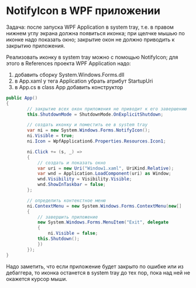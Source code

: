# NotifyIcon в WPF приложении
Задача: после запуска WPF Application в system tray, т.е. в правом нижнем углу экрана должна появиться иконка; при щелчке мышью по иконке надо показать окно; закрытие окон не должно приводить к закрытию приложения.

Реализовать иконку в system tray можно с помощью NotifyIcon; для этого в References проекта WPF Application надо: 
<ol start="1">
  <li>добавить сборку System.Windows.Forms.dll</li>
  <li>в App.xaml у тега Application убрать атрибут StartupUri</li>
  <li>в App.cs в class App добавить конструктор</li>
</ol>

```c#
public App()
{
    	// закрытие всех окон приложения не приводит к его завершению
    	this.ShutdownMode = ShutdownMode.OnExplicitShutdown;

    	// создать иконку и поместить ее в system tray
    	var ni = new System.Windows.Forms.NotifyIcon();
    	ni.Visible = true;
    	ni.Icon = WpfApplication6.Properties.Resources.Icon1;

    	ni.Click += (s, _) =>
    	{
        	// создать и показать окно
        	var uri = new Uri("Window1.xaml", UriKind.Relative);
        	var wnd = Application.LoadComponent(uri) as Window;
        	wnd.Visibility = Visibility.Visible;
        	wnd.ShowInTaskbar = false;
    	};

    	// определить контекстное меню
    	ni.ContextMenu = new System.Windows.Forms.ContextMenu(new[]
    	{
        	// завершить приложение
        	new System.Windows.Forms.MenuItem("Exit", delegate
        	{
            	ni.Visible = false;
           	this.Shutdown();
        	})
    	});
}
```
Надо заметить, что если приложение будет закрыто по ошибке или из дебаггера, то иконка останется в system tray до тех пор, пока над ней не окажется курсор мыши.
